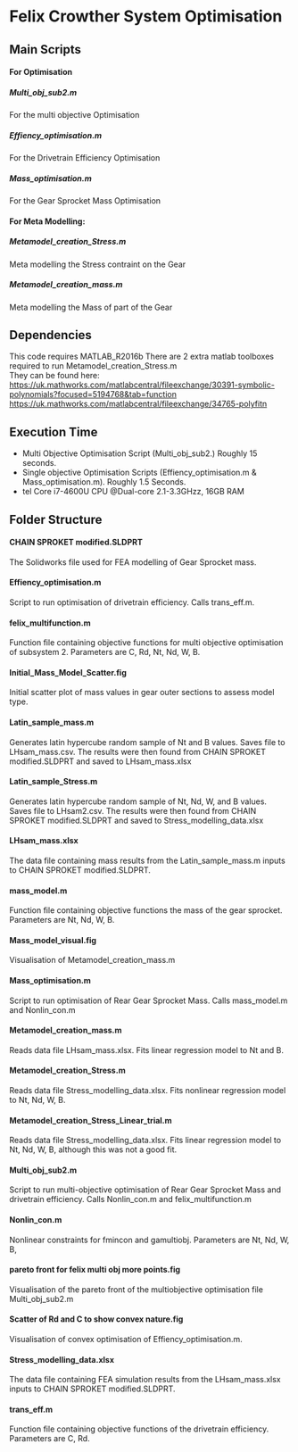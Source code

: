 # Felix Crowther System Optimisation

## Main Scripts

#### For Optimisation
##### Multi_obj_sub2.m
For the multi objective Optimisation
##### Effiency_optimisation.m
For the Drivetrain Efficiency Optimisation
##### Mass_optimisation.m
For the Gear Sprocket Mass Optimisation
#### For Meta Modelling:
##### Metamodel_creation_Stress.m
Meta modelling the Stress contraint on the Gear  
##### Metamodel_creation_mass.m
Meta modelling the Mass of part of the Gear

## Dependencies
This code requires MATLAB_R2016b
There are 2 extra matlab toolboxes required to run Metamodel_creation_Stress.m  
They can be found here:  
https://uk.mathworks.com/matlabcentral/fileexchange/30391-symbolic-polynomials?focused=5194768&tab=function  
https://uk.mathworks.com/matlabcentral/fileexchange/34765-polyfitn  

## Execution Time
- Multi Objective Optimisation Script (Multi_obj_sub2.) Roughly 15 seconds.  
- Single objective Optimisation Scripts (Effiency_optimisation.m & Mass_optimisation.m). Roughly 1.5 Seconds.
- tel Core i7-4600U CPU @Dual-core 2.1-3.3GHzz, 16GB RAM

## Folder Structure
#### CHAIN SPROKET modified.SLDPRT
The Solidworks file used for FEA modelling of Gear Sprocket mass.
#### Effiency_optimisation.m
Script to run optimisation of drivetrain efficiency. Calls trans_eff.m.
#### felix_multifunction.m
Function file containing objective functions for multi objective optimisation of subsystem 2. Parameters are C, Rd, Nt, Nd, W, B. 
#### Initial_Mass_Model_Scatter.fig
Initial scatter plot of mass values in gear outer sections to assess model type. 
#### Latin_sample_mass.m
Generates latin hypercube random sample of Nt and B values. Saves file to LHsam_mass.csv. The results were then found from CHAIN SPROKET modified.SLDPRT and saved to LHsam_mass.xlsx
#### Latin_sample_Stress.m
Generates latin hypercube random sample of Nt, Nd, W, and B values. Saves file to LHsam2.csv. The results were then found from CHAIN SPROKET modified.SLDPRT and saved to Stress_modelling_data.xlsx
#### LHsam_mass.xlsx
The data file containing mass results from the Latin_sample_mass.m inputs to CHAIN SPROKET modified.SLDPRT.
#### mass_model.m
Function file containing objective functions the mass of the gear sprocket. Parameters are Nt, Nd, W, B. 
#### Mass_model_visual.fig
Visualisation of Metamodel_creation_mass.m
#### Mass_optimisation.m
Script to run optimisation of Rear Gear Sprocket Mass. Calls mass_model.m and Nonlin_con.m
#### Metamodel_creation_mass.m
Reads data file LHsam_mass.xlsx. Fits linear regression model to Nt and B.
#### Metamodel_creation_Stress.m
Reads data file Stress_modelling_data.xlsx. Fits nonlinear regression model to Nt, Nd, W, B.  
#### Metamodel_creation_Stress_Linear_trial.m
Reads data file Stress_modelling_data.xlsx. Fits linear regression model to Nt, Nd, W, B, although this was not a good fit. 
#### Multi_obj_sub2.m
Script to run multi-objective optimisation of Rear Gear Sprocket Mass and drivetrain efficiency. Calls Nonlin_con.m and felix_multifunction.m
#### Nonlin_con.m
Nonlinear constraints for fmincon and gamultiobj. Parameters are Nt, Nd, W, B,
#### pareto front for felix multi obj more points.fig
Visualisation of the pareto front of the multiobjective optimisation file Multi_obj_sub2.m
#### Scatter of Rd and C to show convex nature.fig
Visualisation of convex optimisation of Effiency_optimisation.m.
#### Stress_modelling_data.xlsx
The data file containing FEA simulation results from the LHsam_mass.xlsx inputs to CHAIN SPROKET modified.SLDPRT. 
#### trans_eff.m
Function file containing objective functions of the drivetrain efficiency. Parameters are C, Rd. 



